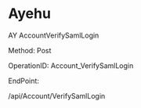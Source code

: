 #     Ayehu


AY AccountVerifySamlLogin

Method: Post

OperationID: Account_VerifySamlLogin

EndPoint:

/api/Account/VerifySamlLogin
